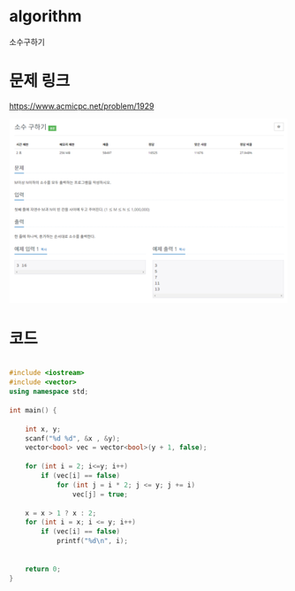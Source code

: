 ﻿# algorithm 
소수구하기
  


# 문제 링크    
https://www.acmicpc.net/problem/1929


![title](https://github.com/jungmin3834/algorithm/blob/master/image/1929.png)

# 코드

```cpp

#include <iostream>
#include <vector>
using namespace std;

int main() {

	int x, y;
	scanf("%d %d", &x , &y);
	vector<bool> vec = vector<bool>(y + 1, false);

	for (int i = 2; i<=y; i++)
		if (vec[i] == false)
			for (int j = i * 2; j <= y; j += i)
				vec[j] = true;

	x = x > 1 ? x : 2;
	for (int i = x; i <= y; i++)
		if (vec[i] == false)
			printf("%d\n", i);


	return 0;
}

```

